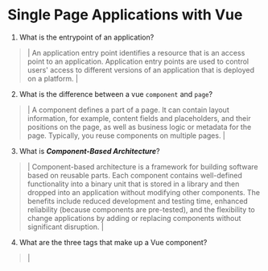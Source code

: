 # Single Page Applications with Vue
01. What is the entrypoint of an application?

  > | An application entry point identifies a resource that is an access point to an application. Application entry points are used to control users' access to different versions of an application that is deployed on a platform. |

02. What is the difference between a vue `component` and `page`?

  > | A component defines a part of a page. It can contain layout information, for example, content fields and placeholders, and their positions on the page, as well as business logic or metadata for the page. Typically, you reuse components on multiple pages. |

03. What is ***Component-Based Architecture***?

  > | Component-based architecture is a framework for building software based on reusable parts. Each component contains well-defined functionality into a binary unit that is stored in a library and then dropped into an application without modifying other components. The benefits include reduced development and testing time, enhanced reliability (because components are pre-tested), and the flexibility to change applications by adding or replacing components without significant disruption. |

04. What are the three tags that make up a Vue component?

> | <script> < t e m p l a t e > <style> |

05. What are ***lifecycle hooks***? What are lifecycle hooks used for?

  > | Your application can use lifecycle hook methods to tap into key events in the lifecycle of a component or directive to initialize new instances, initiate change detection when needed, respond to updates during change detection, and clean up before deletion of instances.  |

06. Which component in Vue does the vue-router use to mount pages onto?

  > | The RouterView component tells Vue Router where to render the current route component. That's the component that corresponds to the current URL path. It doesn't have to be in App.vue, you can put it anywhere to adapt it to your layout, but it does need to be included somewhere, otherwise Vue Router won't render anything. |

07. What is the difference between the `AppState` and the state object within a component?

  > | ANSWER HERE |

08. What is the responsibility of `Services` in our Vue projects?

  > | Services are focused pieces of reusable and testable code that you can use across your application. Thinking of any logic in your application as a collection of services can help you structure everything in a more maintainable way. The service should handle most of the logic, leaving controllers to do as little heavy lifting as possible( In Vue scenario: Let Vue handle synchronization between DOM and javascript, rest can be done in service). |

09. What are ***props*** and how are they used? Provide an example

  > | Props is a keyword that stands for Properties. Props are how we pass variables and other information around between different components. This is similar to how in Javascript we can pass variables into functions as arguments. |
	> | -----------------------------------------------
	> | <template>
	> |	<Camera 
	> |		name="Sony A7RIV" 
	> |		img="../sony-a7riv.jpg" 
	> |	/>
	> | </template> |
	> | -----------------------------------------------
	> | <template>
	> | 	<div class="camera">
	> | 		<h2 class="camera__name"></h2>
	> | 		<img class="camera__image" src="img" />
	> | 	</div>
	> | </template> |
	> | -----------------------------------------------
	> | <template>
	> | 	<Camera
	> | 		v-bind:name="cameraName"
	> | 		v-bind:img="cameraImage"
	> | 	/>
	> | </template>
	> | ----------------------------------------------- OR
	> | <template>
	> | 	<Camera
	> |		:name="cameraName"
	> |		:img="cameraImage || '../no-camera-found.jpg'"
	> | 	/>
	> | </template>
	> | -----------------------------------------------
	> | export default {
	> | 	name: 'Camera',
	> | 	props: {
	> | 		name: {
	> | 			type: String,
	> | 		},
	> |		img: {
	> | 			type: String,
	> |		}
	> |	}
	> | }



10. What is the Vue method used to create watchable objects such as `state` or `AppState`?

  > | With Composition API, we can use the watch function to trigger a callback whenever a piece of reactive state changes. There are multiple types of watchers as well. These include deep watchers, eager watchers, and once watchers. It is common for the watcher callback to use exactly the same reactive state as the source in which you would use watchEffect(). WatchEffect() allows us to track the callback's reactive dependencies automatically. |
